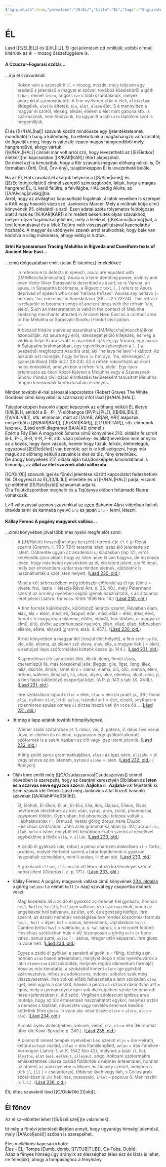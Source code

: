 ```yaml
---
{"dg-publish":true,"permalink":"/E/ÉL/","title":"ÉL","tags":["Englishtexttranslated"],"created":"2023-11-21T10:58","updated":"2024-10-25T17:15"}
---
```



# ÉL

Lásd [[E/EL\|EL]] és [[I/IL\|IL]]. Él igei jelentését ott említjük; utóbbi címnél kitérünk az él = mozog összefüggésre is.  

#### A Czuczor-Fogarasi szótár...

...írja él szavunknál:  
> Rokon vele a szanszkrit `il` = mozog, mozdít, mely teljesen egy eredetű s jelentésü a magyar el szóval; továbbá közelebbről a góth `liban`, német `leben`, angol `live` s több számtalanok, melyek amazokkal azonosithatók. A finn nyelvben `elän` = élek, `eleskelem` éldegélek, `eletän` éltetek, `elo`, `elet`, `eleme` élet. S a mennyiben a magyar él szótól, eleség, eledel, élelem s élet mint gabona stb. is származnak, nem hibázunk, ha ugyanitt a latin `alo` táplálom szót is megemlítjük.  

Él és [[H/HAL\|hal]] szavunk között mindössze egy (jelentéktelennek mondható) h hang a különbség, ha eltekintünk a magánhangzó változásától; de figyeljük meg, hogy is változik: éppen magas hangrendűből mély hangrendűvé, ahogy vártuk.  
[[H/HAL\|HAL]] címnél már volt arról szó, hogy levezethető az [[E/Életkör\|életkör]]rel kapcsolatos [[K/KAR\|KAR]] (Kör) alapszóból.  
De mivel azt is kimutattuk, hogy a Kör szavunk megvan előhang nélkül is, Ör formában (Őröl, Örül, Örv-ény), tulajdonképpen Él is levezethető belőle.  

Ha az Él, Hal szavakat el akarjuk helyezni a [[S/Sine\|sine]] és [[E/Ecliptic\|ecliptic]] címnél szereplő szinuszgörbén, látjuk, hogy a magas hangrend ÉL, IL kerül felülre, a felvilágba, HAL pedig Alulra, az [[A/Alvilág\|alvilág]]ba.  
Arról, hogy az alvilághoz kapcsolható fogalmak, állatok neveiben is szerepel a KAR vagy hasonló vázú szó, Jankovics Marcell Mély a múltnak kútja című könyvének 95. oldalától is szól. Ezen adatai azóta folyamatos feldolgozás alatt állnak és [[K/KAR\|KAR]] cím mellett bekerültek olyan szavakhoz, melyek olyan fogalmakat jelölnek, mely a lélekkel, [[K/Karma\|karmá]]val, a test lebontásával és a lélek Tejútra való visszaszállításával kapcsolatba hozhatók. A magyar és utódnyelvi szavak arról árulkodnak, hogy bele van kódolva a világ működése, ahogy eddig is tudtuk.  

#### Srini Kalyanaraman Tracing Meluhha in Rigveda and Cuneiform texts of Ancient Near East...

...című dolgozatában említ (talán Él istenhez) énekelőket:  
> In reference to defects in speech, asura are equated with [[M/Mleccha\|mleccha]]. Asura is a term denoting power, divinity and even Vedic River Sarasvati is described as āsuri; so is Varuṇa, an asura. In Śatapatha brāhmaṇa, a Rigvedic text, \[...\] refers to Asura deprived of speech who cried 'he'lava he'lavo'. Asuras say he'lavo (= he'rayo, 'ho, enemies,' in Samskritam) (SBr iii.2.1.23-24). This refrain is relatable to boatmen songs of ancient times with the refrain 'elo, elelo'. Such an interpretation is valid in the context of Meluhha seafaring merchants attested in Ancient Near East as a contact area of the Meluhha or Sarasvati-Sindhu (Hindu) civilization.  
> —  
> A beszéd hibáira utalva az aszurákat a [[M/Mleccha\|mlecchá]]kkal azonosítják. Az asura egy erőt, istenséget jelölő kifejezés, és még a védikus folyó Szaraszvatit is āsuriként írják le; így Varuṇa, egy asura. A Śatapatha brāhmaṇában, egy rigvédikus szövegben a \[...\] a beszédtől megfosztott Asurára utal, aki "he'lava he'lavo"-t kiáltott. Az aszurák azt mondják, hogy he'lavo (= he'rayo, 'ho, ellenségek', a szanszkritban) (SBr iii.2.1.23-24). Ez a refrén rokonítható az ókori hajós énekekkel, amelyekben a refrén 'elo, elelo'. Egy ilyen értelmezés az ókori Közel-Keleten a Meluhha vagy a Szaraszvati-Sindhu (hindu) civilizáció érintkezési területeként tanúsított Meluhha tengeri kereskedők kontextusában érvényes.

Minden további él-hal párossal kapcsolatos (Robert Graves The White Goddess című könyvéből is származó) infót lásd [[H/HAL\|HAL]].  

Tulajdonképpen hasonló alapot képeznek az előhang nélküli ÉL illetve [[I/IL\|IL]], amiből a B-, P-, V-előhangos [[P/PIL\|PIL]], [[B/BIL\|BIL]], [[V/VIL\|VIL]], stb. etimonok, mint az [[A/AR, ÁR\|AR, ÁR]] alapszók, melyekből a [[B/BAR\|BAR]], [[K/KAR\|KAR]], [[T/TAR\|TAR]], stb. etimonok lesznek. (Lásd erről diagramot [[A/A\|A]] címnél.)  
Ezért a Fáy Elek A magyarok őshona című könyvének 210. oldalán felsorolt B-L, P-L, B-R, V-R, F-R, stb. vázú (növény- és állat)nevekben nem annyira az a közös, hogy ilyen vázúak, hanem hogy tüzük, lelkük, életmelegük, egyszóval [[E/Élet\|élet]] van bennük; azt is le kell szögezni, hogy már maguk az előhang nélküli szavaink is élet és tűz, fény értelműek.  
De ahogy könyvének 217. oldala alján tulajdonképpen kimondatlanul is kimondja, az **állat az élet szavunk alaki változata**.  

[[O/Öl\|Öl]] szavunk igei és főnévi jelentése között kapcsolatot fedezhetünk fel. Öl egyrészt az ÉL/[[I/IL\|IL]] ellentéte és a [[H/HAL\|HAL]] párja, viszont sz-előtéttel [[S/Szül\|szül]] szavunkat adja ki.  
Öl a Tejútközpontban meghaló és a Tejútanya ölében feltámadó Napra vonatkozik.  

L>R változással azonos szavunkkal az [ezen](https://youtu.be/XX3h2fY2JRs) Bahador Alast videóban hallott dravida tamil és kannada nyelvű `iru` és japán `iru` = lenni, létezni.  

#### Kállay Ferenc A pogány magyarok vallása...

...című könyvében jóval több más nyelvi megfelelőt sorol:  
> A [[H/Halotti beszéd\|halottas beszéd]] teremt-éje-él-é-je Révai szerint (Gramm. II. 793–794) teremté isten, azaz élő jelentette az istent. Döbrentei ugyan az akadémiai uj kiadásban (lap 12), erről kételkedik azon okból, hogy az isten neve ki van hagyva, de bizonyos lévén, hogy más keleti nyelvekben az él, élő istent jelent, oly fő lényt, mely per eminentiam kútforrása minden életnek, eldődeink is használhatták a szót isten helyett. ([Lásd 230. old.](zotero://open-pdf/library/items/DFI47XPY?page=230&annotation=52533YGP))
> 
> Mind a két sírbeszédben még többször előfordul az él ige (élnie = vivere, frui, ilezie = éleszje Révai Ant. p. 35. 40.), mely Petermann szerint az örmény nyelvben segitő igének használtatik, s az általános létet jelenti (Jahrb. für wiss. Kritik 1836 Nro 14.) ([Lásd 230. old.](zotero://open-pdf/library/items/DFI47XPY?page=230&annotation=CI48KC8M))
>
> A finn formák különbözők, különböző leiratok szerint, Révaiban élam, elac, éla = élem, éled, eli, (lappul) elān, elād, elāǎ = élén, éléd, élvő, finnül s ó-magyarban elǎmme, elǎtte, eleivǎt, finn többes, ó-magyarul élmü, éltü, élvők; az esthunusok nyelvén, ellan, ellad, ellab, többesben ellame, ellate, ellavad (gramm. elab. II. 957.). ([Lásd 230. old.](zotero://open-pdf/library/items/DFI47XPY?page=230&annotation=9NJ7VZEU))
>
> Arndt könyvében a magyar ilet (roszul élet helyett), a finn `esthnus` ila, elo, ello, ellema, az eleven sző eleva, elav, ella, a magyar ilek ( = élek), a samojad ileps szóformákkal köttetik össze (p. 144.). ([Lásd 231. old.](zotero://open-pdf/library/items/DFI47XPY?page=231&annotation=9AUFSGT6))
> 
> Klaphrothban élő samojedul illek, illeck, ileng, finnül `elema`, cseremiszül ilä, más törzsöknél jelle, jilegga, gile, ilgat, ileng, illek, hilla, dschile, ilinde; ismét élni = ölemä, elämä, ölő, öllo, elenda, elem, örömo, wälmes, ilimasch, ilä, olom, ulyno, ulov, elmelna, olant, olna, jil, a finn fajok különböző csoportjai közt. (A P. p. 143 s tab. IX. XVIIL). ([Lásd 231. old.](zotero://open-pdf/library/items/DFI47XPY?page=231&annotation=F832PRTQ))
> 
> Ihre szótárában lappul `ellec` = élek; `elac` = élni (in praef. p., 39.) finnül `olie`, esthon: `olut`, lettül `eulus`, islandul `aul` = élet, eledel, scytharum solenniores epulae omnes `ôl` dictae hozzá veti (in voce ôl)... ([Lásd 231. old.](zotero://open-pdf/library/items/DFI47XPY?page=231&annotation=7MXGPD63))  
- Itt még a lapp adatok tovább hömpölyögnek.

> Wiener zsidó szótárában `él` 1. robur, vis, 2. potens, 3. deus sive verus Jova, el-elohim és él-elion, ugyanazon egy gyökből alkotott szóformák is a szent irásban az élő vagy igaz istent jelentik. ([Lásd 232. old.](zotero://open-pdf/library/items/DFI47XPY?page=232&annotation=WYDXX4E3))
> 
> Alting zsidó syrus grammatikájában, `eloah` az igaz isten, `elijahu` = jó vagy jehova az én istenem, syrusul `aloho` = isten. ([Lásd 232. old.](zotero://open-pdf/library/items/DFI47XPY?page=232&annotation=ATFJ4EUM))
{ #nmych}

- Oláh Imre említi még ([[C/Csudaszarvas\|Csudaszarvas]] címnél bővebben is szerepelt), hogy az ősarámi keresztyén Bibliában az **Isten és a szarvas neve egyazon szó**val: **Áajloha** ill. **Aajlaha**-val fejeztetik ki. Ezen szavak ide illenek.
Lásd még Jankovics által hozott hasonló szavakat [[A/Allah#^4q05t\|itt]].

> El, Elohah, El-Elion, Eliun, El-Elia, Elia, Ilos, Elajsus, Elieus, Elvos, névformák idéztetnek az irók után, syrus, arab, zsidó, phoenicziai, egyiptomi földön, Cyprusban, hol phoenicziai telepek voltak s Hephaistosnak ( = Ormuzd, vesta) görög dorusi neve Ελωος Hesichius szótárában. Jahn arab grammatikájában (p. 40.) arabul `ila`, `ilah`, `oela` = isten, melyből lett későbben Frahn szerint al névelővel egybekötve a török `alla`, v. `allah`. ([Lásd 233. old.](zotero://open-pdf/library/items/DFI47XPY?page=233&annotation=H6842RPR))
> 
> A zsidó él gyökszó (vis, robur) a persa charezmi dialectben `il` = fortis, prudens, melyet Herbelot szerint a tatár fejedelmek is gyakran használtak czimeikben, mint Il-arslan, Il-chan stb. ([Lásd 233. old.](zotero://open-pdf/library/items/DFI47XPY?page=233&annotation=CMRUXRRE))
> 
> A grönlandi `iliout`, `ilioun` szó ott Horn utazó közleményei szerint napot jelent (Olearius l. c. p. 171.). ([Lásd 233. old.](zotero://open-pdf/library/items/DFI47XPY?page=233&annotation=I7NDWHQU))
- Kállay Ferenc A pogány magyarok vallása című könyvének [234. oldalán](zotero://open-pdf/library/items/DFI47XPY?page=234&annotation=9BWC7ZSG) a görög `helios`-t a német `hell` (= nap) szóval egy csoportba esőnek veszi.

> Még közelebb áll a zsidó él gyökköz az ónémet hél gyökszó, honnan `heil`, `heilen`, `heilig`, `heiligen` vallásos szó származékok, innen az angelsaxok heil bálványa, az élet, erő, és egészség kútfeje. Ihre szerint, az északi németek vendégléseiben rendes köszöntési formula `heil, heil` = éljen, `hel` = sanus, benevalens, Ulphilasban `hails`. Cambro brittul `hwyl` = valetudo, a. s. `hal` sanus, s a mi ismét feltűnő Hesichius szótárában hule = élj! bizonyosan a görög `oulo` (= bene valeo, sanus sum), `oulos` ( = sanus, integer után képezve). Ihre gloss. in voce hel). ([Lásd 234. old.](zotero://open-pdf/library/items/DFI47XPY?page=234&annotation=T63J267E))
> 
> Egyez a zsidó él gyökkel a sanskrit al gyök is = fähig, tüchtig sein, honnan `alam` hason értelemben, melylyel Bopp s más nyelvbuvárok a latin `elementum` szót rokoniták, melynek régibb olamentum formáját Vossius már kimutatta, a szokásból kiment `olere` ige gyökből származtatva, mihez az adolescens, indoles, soboles szók még visszavezetnek. Ihre sokkal előbb felhasználta a latin szokatlan `oleo` igét, nem ugyan a sanskrit, hanem a persa `ala` szóval rokonitván azt = ignis, mely a germán nyelv igen sok dialectjeiben szinte fennmaradt hason jelentésben (l. áld szót), Virgilben adolescunt ignibus arae mutatja, hogy az tűz értelemben használtatott egykor, melyhez aztán a nemzés s táplálat, növesztés vagy nevelés értelmek később köttettek (Ihre gloss. in voce ala: vesd össze `olere` = `alere`, `oleo` = `alo`). ([Lásd 234. old.](zotero://open-pdf/library/items/DFI47XPY?page=234&annotation=YRAE2YJI))
> 
> A malai nyelv dialectjeiben, velome, velon, ora, `ola` = élni (Humboldt über die Kawi-Sprache p. 249.). ([Lásd 235. old.](zotero://open-pdf/library/items/DFI47XPY?page=235&annotation=67J5ERDV))
> 
> A piemonti német telepek nyelvében Leo szerint `ěljo` = die Heirath, keltául `eolwyd` család, `aelwd` = das Familienglied, `aelau` = das Familien-Vermögen (Jahrb. f. w. K. 1842 Nro 42), melynek a tatár `il`, ilat, `ilyaths`, `elat` (`eel`, `eelhaut`, `illeyaut`, angol irókban) szóformákra emlékeztetnek vissza család földbirtok s népnév értelemben, honnan az átment az arab nyelvbe is Morier és Ouseky szerint, melyben a türk `il`, `ili` ( = családtörzs), többese ilyah vagy ilah, s Golius arab szótárában is `ihl` habilitas, possessio, `ihlet` – populus (l. Meninszkit is 1. c.). ([Lásd 236. old.](zotero://open-pdf/library/items/DFI47XPY?page=236&annotation=VRMJYDLE))

Élt, éltes szavakról lásd [[O/Old#Old 2)\|old]].

## Él főnév

Az él sz-előtéttel lehet [[S/Szél\|szél]]\(e valaminek).  

Itt még a főnévi jelentését illetően annyit, hogy ugyanúgy hímségi jelentésű, mely [[A/Acél\|acél]] szóban is szerepelhet.  

Éles melléknév kapcsán írható:  
Éles – ÉL; Tompa (Dumb, domb, [[T/TUB\|TUB]], Os-Toba, Dubh).  
Azaz a fényes hímség úgy aránylik az élességhez (éles ész és látás is lehet, ne feledjük), ahogy a tompasághoz a fényhiány.  

